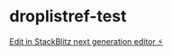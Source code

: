 # droplistref-test

[Edit in StackBlitz next generation editor ⚡️](https://stackblitz.com/~/github.com/nuttaponkhamkul123/droplistref-test)